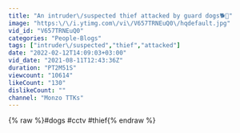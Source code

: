 ```yaml
---
title: "An intruder\/suspected thief attacked by guard dogs🐕🐶"
image: "https:\/\/i.ytimg.com\/vi\/V657TRNEuQ0\/hqdefault.jpg"
vid_id: "V657TRNEuQ0"
categories: "People-Blogs"
tags: ["intruder\/suspected","thief","attacked"]
date: "2022-02-12T14:09:03+03:00"
vid_date: "2021-08-11T12:43:36Z"
duration: "PT2M51S"
viewcount: "10614"
likeCount: "130"
dislikeCount: ""
channel: "Monzo TTKs"
---
```

{% raw %}#dogs #cctv #thief{% endraw %}

